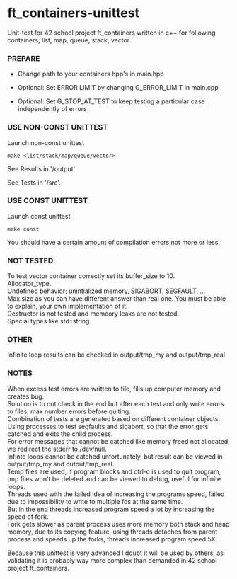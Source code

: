 # ft_containers-unittest
Unit-test for 42 school project ft_containers written in c++ for following containers; list, map, queue, stack, vector.

### PREPARE

* Change path to your containers hpp's in main.hpp

* Optional: Set ERROR LIMIT by changing G_ERROR_LIMIT in main.cpp

* Optional: Set G_STOP_AT_TEST to keep testing a particular case independently of errors

### USE NON-CONST UNITTEST
Launch non-const unittest
```
make <list/stack/map/queue/vector>
```
See Results in '/output'

See Tests in '/src'.

### USE CONST UNITTEST
Launch const unittest
```
make const
```
You should have a certain amount of compilation errors not more or less.

### NOT TESTED
To test vector container correctly set its buffer_size to 10.<br>
Allocator_type.<br>
Undefined behavior; unintialized memory, SIGABORT, SEGFAULT, ...<br>
Max size as you can have different answer than real one. You must be able to explain, your own implementation of it.<br>
Destructor is not tested and memeory leaks are not tested.<br>
Special types like std::string.

### OTHER
Infinite loop results can be checked in output/tmp_my and output/tmp_real

### NOTES
When excess test errors are written to file, fills up computer memory and creates bug.<br>
Solution is to not check in the end but after each test and only write errors to files, max number errors before quiting.<br>
Combination of tests are generated based on different container objects.<br>
Using processes to test segfaults and sigabort, so that the error gets catched and exits the child process.<br>
For error messages that cannot be catched like memory freed not allocated, we redirect the stderr to /dev/null.<br>
Infinte loops cannot be catched unfortunately, but result can be viewed in output/tmp_my and output/tmp_real.<br>
Temp files are used, if program blocks and ctrl-c is used to quit program, tmp files won't be deleted and can be viewed to debug, useful for infinite loops.<br>
Threads used with the failed idea of increasing the programs speed, failed due to impossibility to write to multiple fds at the same time.<br>
But in the end threads increased program speed a lot by increasing the speed of fork.<br>
Fork gets slower as parent process uses more memory both stack and heap memory, due to its copying feature, using threads detaches from parent process and speeds up the forks, threads increased program speed 5X.

Because this unittest is very advanced I doubt it will be used by others, as validating it is probably way more complex than demanded in 42 school project ft_containers.
